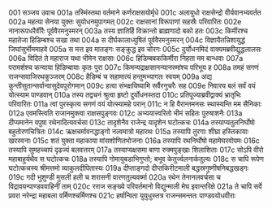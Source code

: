 001  सञ्जय उवाच
001a तस्मिंस्तथा वर्तमाने कर्णराक्षसयोर्मृधे
001c अलायुधो राक्षसेन्द्रो वीर्यवानभ्यवर्तत
002a महत्या सेनया युक्तः सुयोधनमुपागमत्
002c राक्षसानां विरूपाणां सहस्रैः परिवारितः
002e नानारूपधरैर्वीरैः पूर्ववैरमनुस्मरन्
003a तस्य ज्ञातिर्हि विक्रान्तो ब्राह्मणादो बको हतः
003c किर्मीरश्च महातेजा हिडिम्बश्च सखा तथा
004a स दीर्घकालाध्युषितं पूर्ववैरमनुस्मरन्
004c विज्ञायैतन्निशायुद्धं जिघांसुर्भीममाहवे
005a स मत्त इव मातङ्गः सङ्क्रुद्ध इव चोरगः
005c दुर्योधनमिदं वाक्यमब्रवीद्युद्धलालसः
006a विदितं ते महाराज यथा भीमेन राक्षसाः
006c हिडिम्बबककिर्मीरा निहता मम बान्धवाः
007a परामर्शश्च कन्याया हिडिम्बायाः कृतः पुरा
007c किमन्यद्राक्षसानन्यानस्मांश्च परिभूय ह
008a तमहं सगणं राजन्सवाजिरथकुञ्जरम्
008c हैडिम्बं च सहामात्यं हन्तुमभ्यागतः स्वयम्
009a अद्य कुन्तीसुतान्सर्वान्वासुदेवपुरोगमान्
009c हत्वा संभक्षयिष्यामि सर्वैरनुचरैः सह
009e निवारय बलं सर्वं वयं योत्स्याम पाण्डवान्
010a तस्य तद्वचनं श्रुत्वा हृष्टो दुर्योधनस्तदा
010c प्रतिपूज्याब्रवीद्वाक्यं भ्रातृभिः परिवारितः
011a त्वां पुरस्कृत्य सगणं वयं योत्स्यामहे परान्
011c न हि वैरान्तमनसः स्थास्यन्ति मम सैनिकाः
012a एवमस्त्विति राजानमुक्त्वा राक्षसपुङ्गवः
012c अभ्ययात्त्वरितो भीमं सहितः पुरुषाशनैः
013a दीप्यमानेन वपुषा रथेनादित्यवर्चसा
013c तादृशेनैव राजेन्द्र यादृशेन घटोत्कचः
014a तस्याप्यतुलनिर्घोषो बहुतोरणचित्रितः
014c ऋक्षचर्मावनद्धाङ्गो नल्वमात्रो महारथः
015a तस्यापि तुरगाः शीघ्रा हस्तिकायाः खरस्वनाः
015c शतं युक्ता महाकाया मांसशोणितभोजनाः
016a तस्यापि रथनिर्घोषो महामेघरवोपमः
016c तस्यापि सुमहच्चापं दृढज्यं बलवत्तरम्
017a तस्याप्यक्षसमा बाणा रुक्मपुङ्खाः शिलाशिताः
017c सोऽपि वीरो महाबाहुर्यथैव स घटोत्कचः
018a तस्यापि गोमायुबडाभिगुप्तो; बभूव केतुर्ज्वलनार्कतुल्यः
018c स चापि रूपेण घटोत्कचस्य श्रीमत्तमो व्याकुलदीपितास्यः
019a दीप्ताङ्गदो दीप्तकिरीटमाली बद्धस्रगुष्णीषनिबद्धखड्गः
019c गदी भुशुण्डी मुसली हली च शरासनी वारणतुल्यवर्ष्मा
020a रथेन तेनानलवर्चसा च विद्रावयन्पाण्डववाहिनीं ताम्
020c रराज सङ्ख्ये परिवर्तमानो विद्युन्माली मेघ इवान्तरिक्षे
021a ते चापि सर्वे प्रवरा नरेन्द्रा महाबला वर्मिणश्चर्मिणश्च
021c हर्षान्विता युयुधुस्तत्र राजन्समन्ततः पाण्डवयोधवीराः

